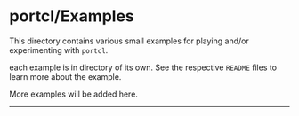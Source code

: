 
# portcl/Examples

This directory contains various small examples for playing and/or
experimenting with `portcl`.

each example is in directory of its own. See the respective `README`
files to learn more about the example.

More examples will be added here.

---
